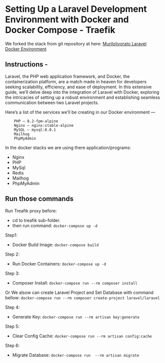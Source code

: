
# Setting Up a Laravel Development Environment with Docker and Docker Compose - Traefik

We forked the stack from git repository at here: [Murilolivorato Laravel Docker Environment](https://github.com/murilolivorato/laravel_docker_enviroment)

## Instructions -
Laravel, the PHP web application framework, and Docker, the containerization platform, are a match made in heaven for developers seeking scalability, efficiency, and ease of deployment. In this extensive guide, we’ll delve deep into the integration of Laravel with Docker, exploring the intricacies of setting up a robust environment and establishing seamless communication between two Laravel projects.

Here’s a list of the services we’ll be creating in our Docker environment —

```
    PHP — 8.2-fpm-alpine
    Nginx — nginx:stable-alpine
    MySQL — mysql:8.0.1
    Mailhog
    PhpMyAdmin
```

In the docker stacks we are using there application/programs:
- Nginx
- PHP
- MySql
- Redis
- Mailhog
- PhpMyAdmin

## Run those commands

Run Treafik proxy before:
- cd to treafik sub-folder.
- then run command:
``docker-compose up -d``

Step1:
- Docker Build Image: ``docker-compose build``

Step 2:
- Run Docker Containers: ``docker-compose up -d``

Step 3: 
- Composer Install: ``docker-compose run --rm composer install``

Or We alsow can create Laravel Project and Set Database with command bellow:
``docker-compose run --rm composer create-project laravel/laravel``

Step 4:
- Generate Key: ``docker-compose run --rm artisan key:generate``

Step 5:
- Clear Config Cache: ``docker-compose run --rm artisan config:cache``

Step 6:
- Migrate Database: ``docker-compose run  --rm artisan migrate``

